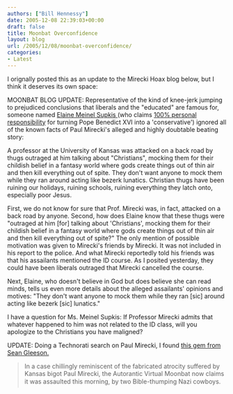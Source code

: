 ```yaml
---
authors: ["Bill Hennessy"]
date: 2005-12-08 22:39:03+00:00
draft: false
title: Moonbat Overconfidence
layout: blog
url: /2005/12/08/moonbat-overconfidence/
categories:
- Latest
---
```


I orignally posted this as an update to the Mirecki Hoax blog below, but I think it deserves its own space:

MOONBAT BLOG UPDATE:  Representative of the kind of knee-jerk jumping to prejudiced conclusions that liberals  and the "educated" are famous for, someone named [Elaine Meinel Supkis ](https://culturelifereligion.blogspot.com/2005/12/thugs-attack-kansas-professor-they.html) (who claims [100% personal responsibility](https://www.node707.com/archives/003790.shtml) for turning Pope Benedict XVI into a 'conservative') ignored all of the known facts of Paul Mirecki's alleged and highly doubtable beating story:



> 
A professor at the University of Kansas was attacked on a back road by thugs outraged at him talking about "Christians", mocking them for their childish belief in a fantasy world where gods create things out of thin air and then kill everything out of spite. They don't want anyone to mock them while they ran around acting like bezerk lunatics. Christian thugs have been ruining our holidays, ruining schools, ruining everything they latch onto, especially poor Jesus.



First, we do not know for sure that Prof. Mirecki was, in fact, attacked on a back road by anyone.  Second, how does Elaine know that these thugs were "outraged at him [for] talking about 'Christians', mocking them for their childish belief in a fantasy world where gods create things out of thin air and then kill everything out of spite?"  The only mention of possible motivation was given to Mirecki's friends by Mirecki.  It was not included in his report to the police.  And what Mirecki reportedly told his friends was that his assailants mentioned the ID course.  As I posited yesterday, they could have been liberals outraged that Mirecki cancelled the course.

Next, Elaine, who doesn't believe in God but does believe she can read minds, tells us even more details about the alleged assailants' opinions and motives:  "They don't want anyone to mock them while they ran [sic] around acting like bezerk [sic] lunatics."

I have a question for Ms. Meinel Supkis:  If Professor Mirecki admits that whatever happened to him was not related to the ID class, will you apologize to the Christians you have maligned?

UPDATE:  Doing a Technorati search on Paul Mirecki, I found [this gem from Sean Gleeson.](https://sean.gleeson.us/2005/12/08/autorantic-virtual-moonbat-claims-roadside-beating)



> In a case chillingly reminiscent of the fabricated atrocity suffered by Kansas bigot Paul Mirecki, the Autorantic Virtual Moonbat now claims it was assaulted this morning, by two Bible-thumping Nazi cowboys.



